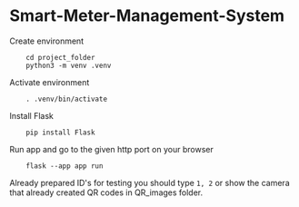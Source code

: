 # Smart-Meter-Management-System


Create environment 
```
    cd project_folder
    python3 -m venv .venv
```

Activate environment
```
    . .venv/bin/activate
```

Install Flask

```
    pip install Flask
```

Run app and go to the given http port on your browser
```
    flask --app app run
```

Already prepared ID's for testing you should type `1, 2` or show the camera that already created QR codes in QR_images folder.


